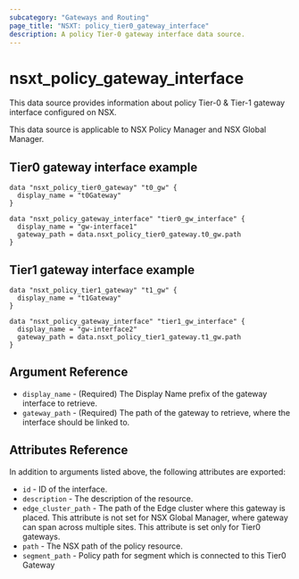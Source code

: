 ```yaml
---
subcategory: "Gateways and Routing"
page_title: "NSXT: policy_tier0_gateway_interface"
description: A policy Tier-0 gateway interface data source.
---
```


# nsxt_policy_gateway_interface

This data source provides information about policy Tier-0 & Tier-1 gateway interface configured on NSX.

This data source is applicable to NSX Policy Manager and NSX Global Manager.

## Tier0 gateway interface example

```hcl
data "nsxt_policy_tier0_gateway" "t0_gw" {
  display_name = "t0Gateway"
}

data "nsxt_policy_gateway_interface" "tier0_gw_interface" {
  display_name = "gw-interface1"
  gateway_path = data.nsxt_policy_tier0_gateway.t0_gw.path
}
```

## Tier1 gateway interface example

```hcl
data "nsxt_policy_tier1_gateway" "t1_gw" {
  display_name = "t1Gateway"
}

data "nsxt_policy_gateway_interface" "tier1_gw_interface" {
  display_name = "gw-interface2"
  gateway_path = data.nsxt_policy_tier1_gateway.t1_gw.path
}
```

## Argument Reference

* `display_name` - (Required) The Display Name prefix of the gateway interface to retrieve.
* `gateway_path` - (Required) The path of the gateway to retrieve, where the interface should be linked to.

## Attributes Reference

In addition to arguments listed above, the following attributes are exported:

* `id` - ID of the interface.
* `description` - The description of the resource.
* `edge_cluster_path` - The path of the Edge cluster where this gateway is placed. This attribute is not set for NSX Global Manager, where gateway can span across multiple sites. This attribute is set only for Tier0 gateways.
* `path` - The NSX path of the policy resource.
* `segment_path` - Policy path for segment which is connected to this Tier0 Gateway
